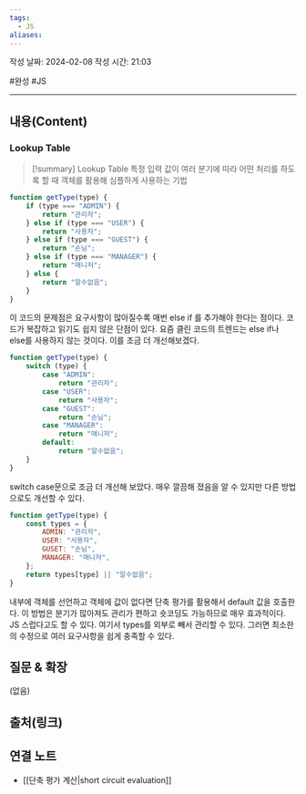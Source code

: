 ```yaml
---
tags:
  - JS
aliases:
---
```

작성 날짜: 2024-02-08
작성 시간: 21:03

#완성 #JS 

----
## 내용(Content)
### Lookup Table
>[!summary] Lookup Table
>특정 입력 값이 여러 분기에 따라 어떤 처리를 하도록 할 때 객체를 활용해 심플하게 사용하는 기법

```js
function getType(type) {
    if (type === "ADMIN") {
        return "관리자";
    } else if (type === "USER") {
        return "사용자";
    } else if (type === "GUEST") {
        return "손님";
    } else if (type === "MANAGER") {
        return "매니저";
    } else {
        return "알수없음";
    }
}
```

이 코드의 문제점은 요구사항이 많아질수록 매번 else if 를 추가해야 한다는 점이다. 코드가 복잡하고 읽기도 쉽지 않은 단점이 있다. 요즘 클린 코드의 트렌드는 else if나 else를 사용하지 않는 것이다. 이를 조금 더 개선해보겠다.

```js
function getType(type) {
    switch (type) {
        case "ADMIN":
            return "관리자";
        case "USER":
            return "사용자";
        case "GUEST":
            return "손님";
        case "MANAGER":
            return "매니저";
        default:
            return "알수없음";
    }
}
```

switch case문으로 조금 더 개선해 보았다. 매우 깔끔해 졌음을 알 수 있지만 다른 방법으로도 개선할 수 있다.


```js
function getType(type) {
    const types = {
        ADMIN: "관리자",
        USER: "사용자",
        GUSET: "손님",
        MANAGER: "매니저",
    };
    return types[type] || "알수없음";
}
```

내부에 객체를 선언하고 객체에 값이 없다면 단축 평가를 활용해서 default 값을 호출한다. 이 방법은 분기가 많아져도 관리가 편하고 숏코딩도 가능하므로 매우 효과적이다. JS 스럽다고도 할 수 있다. 여기서 types를 외부로 빼서 관리할 수 있다. 그러면 최소한의 수정으로 여러 요구사항을 쉽게 충족할 수 있다.
## 질문 & 확장

(없음)

## 출처(링크)


## 연결 노트
- [[단축 평가 계산|short circuit evaluation]]









